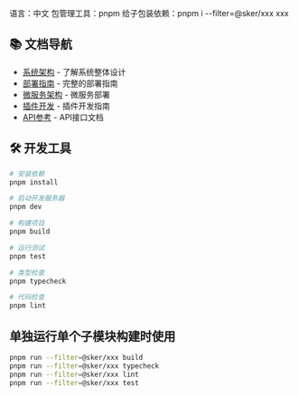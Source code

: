 

语言：中文
包管理工具：pnpm
给子包装依赖：pnpm i --filter=@sker/xxx xxx


## 📚 文档导航

- [系统架构](docs/architecture/ARCHITECTURE.md) - 了解系统整体设计
- [部署指南](docs/DEPLOYMENT.md) - 完整的部署指南
- [微服务架构](docs/guides/README-MICROSERVICES.md) - 微服务部署
- [插件开发](docs/PLUGIN_DEVELOPMENT.md) - 插件开发指南
- [API参考](docs/API_REFERENCE.md) - API接口文档

## 🛠️ 开发工具

```bash
# 安装依赖
pnpm install

# 启动开发服务器
pnpm dev

# 构建项目
pnpm build

# 运行测试
pnpm test

# 类型检查
pnpm typecheck

# 代码检查
pnpm lint
```

## 单独运行单个子模块构建时使用

```bash
pnpm run --filter=@sker/xxx build
pnpm run --filter=@sker/xxx typecheck
pnpm run --filter=@sker/xxx lint
pnpm run --filter=@sker/xxx test
```
